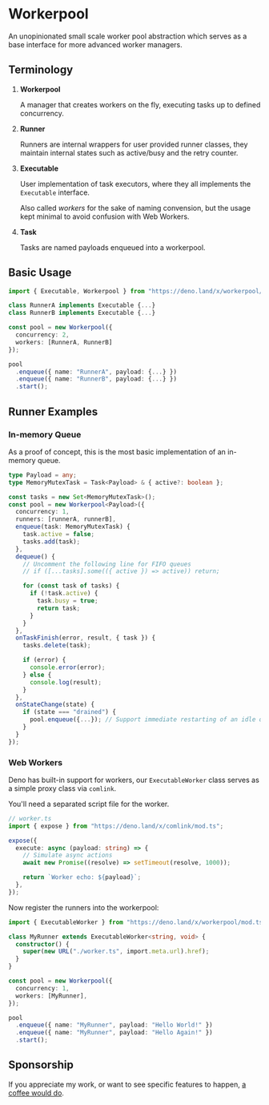 # Workerpool

An unopinionated small scale worker pool abstraction which serves as a base interface for more advanced worker managers.

## Terminology

1. **Workerpool**

   A manager that creates workers on the fly, executing tasks up to defined concurrency.

2. **Runner**

   Runners are internal wrappers for user provided runner classes, they maintain internal states such as active/busy and the retry counter.

3. **Executable**

   User implementation of task executors, where they all implements the `Executable` interface.

   Also called _workers_ for the sake of naming convension, but the usage kept minimal to avoid confusion with Web Workers.

4. **Task**

   Tasks are named payloads enqueued into a workerpool.

## Basic Usage

```ts
import { Executable, Workerpool } from "https://deno.land/x/workerpool/mod.ts";

class RunnerA implements Executable {...}
class RunnerB implements Executable {...}

const pool = new Workerpool({
  concurrency: 2,
  workers: [RunnerA, RunnerB]
});

pool
  .enqueue({ name: "RunnerA", payload: {...} })
  .enqueue({ name: "RunnerB", payload: {...} })
  .start();
```

## Runner Examples

### In-memory Queue

As a proof of concept, this is the most basic implementation of an in-memory queue.

```ts
type Payload = any;
type MemoryMutexTask = Task<Payload> & { active?: boolean };

const tasks = new Set<MemoryMutexTask>();
const pool = new Workerpool<Payload>({
  concurrency: 1,
  runners: [runnerA, runnerB],
  enqueue(task: MemoryMutexTask) {
    task.active = false;
    tasks.add(task);
  },
  dequeue() {
    // Uncomment the following line for FIFO queues
    // if ([...tasks].some(({ active }) => active)) return;

    for (const task of tasks) {
      if (!task.active) {
        task.busy = true;
        return task;
      }
    }
  },
  onTaskFinish(error, result, { task }) {
    tasks.delete(task);

    if (error) {
      console.error(error);
    } else {
      console.log(result);
    }
  },
  onStateChange(state) {
    if (state === "drained") {
      pool.enqueue({...}); // Support immediate restarting of an idle queue.
    }
  }
});
```

### Web Workers

Deno has built-in support for workers, our `ExecutableWorker` class serves as a simple proxy class via `comlink`.

You'll need a separated script file for the worker.

```ts
// worker.ts
import { expose } from "https://deno.land/x/comlink/mod.ts";

expose({
  execute: async (payload: string) => {
    // Simulate async actions
    await new Promise((resolve) => setTimeout(resolve, 1000));

    return `Worker echo: ${payload}`;
  },
});
```

Now register the runners into the workerpool:

```ts
import { ExecutableWorker } from "https://deno.land/x/workerpool/mod.ts";

class MyRunner extends ExecutableWorker<string, void> {
  constructor() {
    super(new URL("./worker.ts", import.meta.url).href);
  }
}

const pool = new Workerpool({
  concurrency: 1,
  workers: [MyRunner],
});

pool
  .enqueue({ name: "MyRunner", payload: "Hello World!" })
  .enqueue({ name: "MyRunner", payload: "Hello Again!" })
  .start();
```

## Sponsorship

If you appreciate my work, or want to see specific features to happen, [a coffee would do](https://www.github.com/sponsors/vicary).
